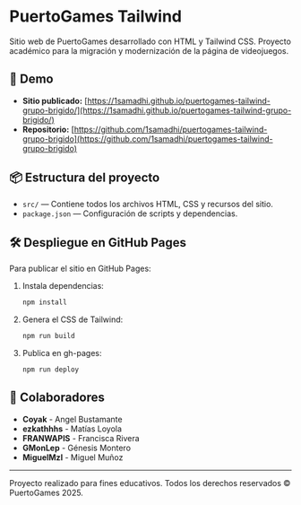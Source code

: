 # PuertoGames Tailwind

Sitio web de PuertoGames desarrollado con HTML y Tailwind CSS. Proyecto académico para la migración y modernización de la página de videojuegos.

## 🚀 Demo

- **Sitio publicado:** [https://1samadhi.github.io/puertogames-tailwind-grupo-brigido/](https://1samadhi.github.io/puertogames-tailwind-grupo-brigido/)
- **Repositorio:** [https://github.com/1samadhi/puertogames-tailwind-grupo-brigido](https://github.com/1samadhi/puertogames-tailwind-grupo-brigido)

## 📦 Estructura del proyecto

- `src/` — Contiene todos los archivos HTML, CSS y recursos del sitio.
- `package.json` — Configuración de scripts y dependencias.

## 🛠️ Despliegue en GitHub Pages

Para publicar el sitio en GitHub Pages:

1. Instala dependencias:
   ```bash
   npm install
   ```
2. Genera el CSS de Tailwind:
   ```bash
   npm run build
   ```
3. Publica en gh-pages:
   ```bash
   npm run deploy
   ```

## 👥 Colaboradores

- **Coyak** - Angel Bustamante
- **ezkathhhs** - Matías Loyola
- **FRANWAPIS** - Francisca Rivera
- **GMonLep** - Génesis Montero
- **MiguelMzl** - Miguel Muñoz

---

Proyecto realizado para fines educativos. Todos los derechos reservados © PuertoGames 2025. 